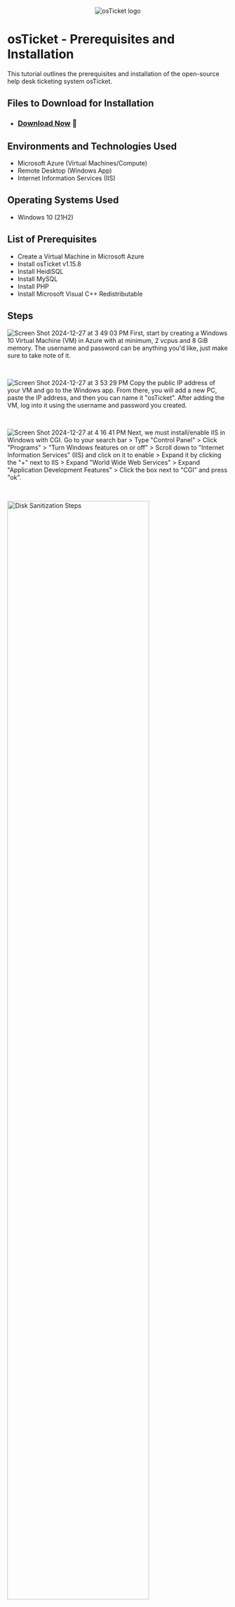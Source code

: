<p align="center">
<img src="https://i.imgur.com/Clzj7Xs.png" alt="osTicket logo"/>
</p>

<h1>osTicket - Prerequisites and Installation</h1>
This tutorial outlines the prerequisites and installation of the open-source help desk ticketing system osTicket.<br />

<h2> Files to Download for Installation</h2>

- ### [Download Now](https://drive.google.com/drive/u/2/folders/1APMfNyfNzcxZC6EzdaNfdZsUwxWYChf6) 📁

<h2>Environments and Technologies Used</h2>

- Microsoft Azure (Virtual Machines/Compute)
- Remote Desktop (Windows App)
- Internet Information Services (IIS)

<h2>Operating Systems Used </h2>

- Windows 10</b> (21H2)

<h2>List of Prerequisites</h2>

- Create a Virtual Machine in Microsoft Azure
- Install osTicket v1.15.8
- Install HeidiSQL
- Install MySQL
- Install PHP
- Install Microsoft Visual C++ Redistributable

<h2>Steps</h2>

![Screen Shot 2024-12-27 at 3 49 03 PM](https://github.com/user-attachments/assets/47a717c8-1561-48e5-9538-1c13940cb73d)
First, start by creating a Windows 10 Virtual Machine (VM) in Azure with at minimum, 2 vcpus and 8 GiB memory. The username and password can be anything you'd like, just make sure to take note of it.
</p>
<br />

![Screen Shot 2024-12-27 at 3 53 29 PM](https://github.com/user-attachments/assets/1ef52ea1-ecb4-45ec-885d-2df8015265b4)
Copy the public IP address of your VM and go to the Windows app. From there, you will add a new PC, paste the IP address, and then you can name it "osTicket". After adding the VM, log into it using the username and password you created.
</p>
<br />

![Screen Shot 2024-12-27 at 4 16 41 PM](https://github.com/user-attachments/assets/d7ab094c-6c3b-4aba-979d-b720acab5e37)
Next, we must install/enable IIS in Windows with CGI. Go to your search bar > Type "Control Panel" > Click "Programs" > "Turn Windows features on or off" > Scroll down to "Internet Information Services" (IIS) and click on it to enable > Expand it by clicking the "+" next to IIS > Expand "World Wide Web Services" > Expand "Application Development Features" > Click the box next to "CGI" and press "ok".
</p>
<br />

<p>
<img src="https://i.imgur.com/DJmEXEB.png" height="80%" width="80%" alt="Disk Sanitization Steps"/>
</p>
<p>
Lorem ipsum dolor sit amet, consectetur adipiscing elit, sed do eiusmod tempor incididunt ut labore et dolore magna aliqua. Ut enim ad minim veniam, quis nostrud exercitation ullamco laboris nisi ut aliquip ex ea commodo consequat. Duis aute irure dolor in reprehenderit in voluptate velit esse cillum dolore eu fugiat nulla pariatur.
</p>
<br />

<p>
<img src="https://i.imgur.com/DJmEXEB.png" height="80%" width="80%" alt="Disk Sanitization Steps"/>
</p>
<p>
Lorem ipsum dolor sit amet, consectetur adipiscing elit, sed do eiusmod tempor incididunt ut labore et dolore magna aliqua. Ut enim ad minim veniam, quis nostrud exercitation ullamco laboris nisi ut aliquip ex ea commodo consequat. Duis aute irure dolor in reprehenderit in voluptate velit esse cillum dolore eu fugiat nulla pariatur.
</p>
<br />
